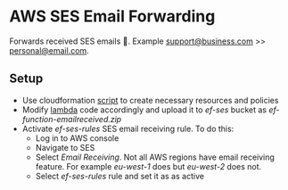 # AWS SES Email Forwarding

Forwards received SES emails 📧. Example support@business.com >> personal@email.com.

## Setup
- Use cloudformation [script](https://github.com/adelinosousa/demos/blob/main/EmailForwarding/index.json) to create necessary resources and policies
- Modify [lambda](https://github.com/arithmetric/aws-lambda-ses-forwarder/blob/master/index.js) code accordingly and upload it to *ef-ses* bucket as *ef-function-emailreceived.zip*
- Activate *ef-ses-rules* SES email receiving rule. To do this: 
  - Log in to AWS console
  - Navigate to SES
  - Select *Email Receiving*. Not all AWS regions have email receiving feature. For example *eu-west-1* does but *eu-west-2* does not.
  - Select *ef-ses-rules* rule and set it as as active

